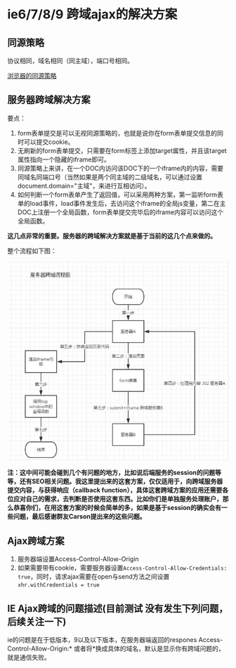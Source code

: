 # ie6/7/8/9 跨域ajax的解决方案
## 同源策略
协议相同，域名相同（同主域），端口号相同。

[浏览器的同源策略](https://developer.mozilla.org/zh-CN/docs/Web/Security/Same-origin_policy)

## 服务器跨域解决方案
要点：
1. form表单提交是可以无视同源策略的，也就是说你在form表单提交信息的同时可以提交cookie。
2. 无刷新的form表单提交，只需要在form标签上添加target属性，并且该target属性指向一个隐藏的iframe即可。
3. 同源策略上来讲，在一个DOC内访问该DOC下的一个iframe内的内容，需要同域名同端口号（当然如果是两个同主域的二级域名，可以通过设置document.domain="主域"，来进行互相访问）。
4. 如何判断一个form表单产生了返回值，可以采用两种方案，第一监听form表单的load事件，load事件发生后，去访问这个iframe的全局js变量，第二在主DOC上注册一个全局函数，form表单提交完毕后的iframe内容可以访问这个全局函数。

**这几点非常的重要。服务器的跨域解决方案就是基于当前的这几个点来做的。**

整个流程如下图：

![流程图](https://github.com/skyujilong/notebook/blob/master/src/cross-server.jpg)

**注：这中间可能会碰到几个有问题的地方，比如说后端服务的session的问题等等，还有SEO相关问题。我这里提出来的这套方案，仅仅适用于，向跨域服务器提交内容，与获得响应（callback function），具体这套跨域方案的应用还需要各位应对自己的需求，去判断是否使用这套东西。比如你们是单独服务处理账户，那么恭喜你们，在用这套方案的时候会简单的多，如果是基于session的确实会有一些问题，最后感谢群友Carson提出来的这些问题。**

## Ajax跨域方案
1. 服务器端设置Access-Control-Allow-Origin
2. 如果需要带有cookie，需要服务器设置```Access-Control-Allow-Credentials: true```，同时，请求ajax需要在open与send方法之间设置```xhr.withCredentials = true```


## IE Ajax跨域的问题描述(目前测试 没有发生下列问题，后续关注一下)
ie的问题是在于低版本，9以及以下版本，在服务器端返回的respones
Access-Control-Allow-Origin:*
或者将*换成具体的域名，默认是显示你有跨域问题的，就是通信失败。
